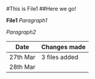 #This is File1
##Here we go!

**File1**
*Paragraph1*

*Paragraph2*

|Date|Changes made|
|----------|----------|
|27th Mar|3 files added|
|28th Mar| |
